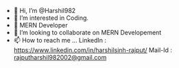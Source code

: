 - 👋 Hi, I’m @Harshil982
- 👀 I’m interested in Coding.
- 🌱 MERN Developer
- 💞️ I’m looking to collaborate on MERN Developement
- 📫 How to reach me ...
  LinkedIn : https://www.linkedin.com/in/harshilsinh-rajput/
  Mail-Id : rajputharshil982002@gmail.com

<!---
Harshil982/Harshil982 is a ✨ special ✨ repository because its `README.md` (this file) appears on your GitHub profile.
You can click the Preview link to take a look at your changes.
--->
